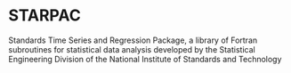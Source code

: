 # STARPAC
Standards Time Series and Regression Package, a library of Fortran subroutines for statistical data analysis developed by the Statistical Engineering Division of the National Institute of Standards and Technology
